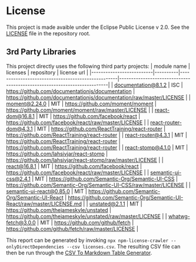 # License

This project is made avaible under the Eclipse Public License v 2.0. See the [LICENSE](../LICENSE.md) file in the repository root.

## 3rd Party Libraries

This project directly uses the following third party projects:
| module name              | licenses | repository                                        | license url                                                             |
|--------------------------|----------|---------------------------------------------------|-------------------------------------------------------------------------|
| documentation@8.1.2      | ISC      | https://github.com/documentationjs/documentation  | https://github.com/documentationjs/documentation/raw/master/LICENSE     |
| moment@2.24.0            | MIT      | https://github.com/moment/moment                  | https://github.com/moment/moment/raw/master/LICENSE                     |
| react-dom@16.8.1         | MIT      | https://github.com/facebook/react                 | https://github.com/facebook/react/raw/master/LICENSE                    |
| react-router-dom@4.3.1   | MIT      | https://github.com/ReactTraining/react-router     | https://github.com/ReactTraining/react-router                           |
| react-router@4.3.1       | MIT      | https://github.com/ReactTraining/react-router     | https://github.com/ReactTraining/react-router                           |
| react-stomp@4.1.0        | MIT      | https://github.com/lahsivjar/react-stomp          | https://github.com/lahsivjar/react-stomp/raw/master/LICENSE             |
| react@16.8.1             | MIT      | https://github.com/facebook/react                 | https://github.com/facebook/react/raw/master/LICENSE                    |
| semantic-ui-css@2.4.1    | MIT      | https://github.com/Semantic-Org/Semantic-UI-CSS   | https://github.com/Semantic-Org/Semantic-UI-CSS/raw/master/LICENSE      |
| semantic-ui-react@0.85.0 | MIT      | https://github.com/Semantic-Org/Semantic-UI-React | https://github.com/Semantic-Org/Semantic-UI-React/raw/master/LICENSE.md |
| unstated@2.1.1           | MIT      | https://github.com/thejameskyle/unstated          | https://github.com/thejameskyle/unstated/raw/master/LICENSE             |
| whatwg-fetch@3.0.0       | MIT      | https://github.com/github/fetch                   | https://github.com/github/fetch/raw/master/LICENSE                      |


This report can be generated by invoking `npx npm-license-crawler --onlyDirectDependencies --csv licenses.csv`. The resulting CSV file can then be run through the [CSV To Markdown Table Generator](https://donatstudios.com/CsvToMarkdownTable).

